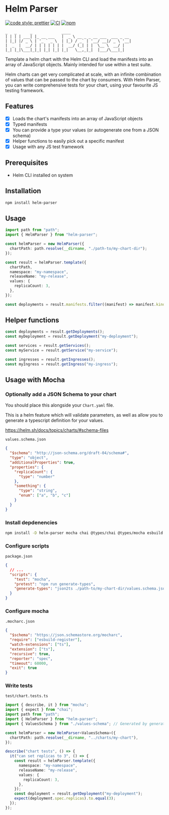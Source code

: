 # Helm Parser

[![code style: prettier](https://img.shields.io/badge/code_style-prettier-ff69b4.svg?style=rounded-square)](https://github.com/prettier/prettier)
[![CI](https://github.com/alexbechmann/helm-parser/actions/workflows/ci.yml/badge.svg?branch=main)](https://github.com/alexbechmann/helm-parser/actions/workflows/ci.yml)
[![npm](https://img.shields.io/npm/v/helm-parser.svg)](https://www.npmjs.com/package/helm-parser)

```
_   _      _             ____
| | | | ___| |_ __ ___   |  _ \ __ _ _ __ ___  ___ _ __
| |_| |/ _ \ | '_ ` _ \  | |_) / _` | '__/ __|/ _ \ '__|
|  _  |  __/ | | | | | | |  __/ (_| | |  \__ \  __/ |
|_| |_|\___|_|_| |_| |_| |_|   \__,_|_|  |___/\___|_|
```

Template a helm chart with the Helm CLI and load the manifests into an array of JavaScript objects. Mainly intended for use within a test suite.

Helm charts can get very complicated at scale, with an infinite combination of values that can be passed to the chart by consumers. With Helm Parser, you can write comprehensive tests for your chart, using your favourite JS testing framework.

## Features

- [x] Loads the chart's manifests into an array of JavaScript objects
- [x] Typed manifests
- [x] You can provide a type your values (or autogenerate one from a JSON schema)
- [x] Helper functions to easily pick out a specific manifest
- [x] Usage with any JS test framework

## Prerequisites

- Helm CLI installed on system

## Installation

```bash
npm install helm-parser
```

## Usage

```ts
import path from "path";
import { HelmParser } from "helm-parser";

const helmParser = new HelmParser({
  chartPath: path.resolve(__dirname, "./path-to/my-chart-dir");
});

const result = helmParser.template({
  chartPath,
  namespace: "my-namespace",
  releaseName: "my-release",
  values: {
    replicaCount: 3,
  },
});

const deployments = result.manifests.filter((manifest) => manifest.kind === "Deployment");
```

## Helper functions

```ts
const deployments = result.getDeployments();
const myDeployment = result.getDeployment("my-deployment");

const services = result.getServices();
const myService = result.getService("my-service");

const ingresses = result.getIngresses();
const myIngress = result.getIngress("my-ingress");
```

## Usage with Mocha

### Optionally add a JSON Schema to your chart

You should place this alongside your `Chart.yaml` file.

This is a helm feature which will validate parameters, as well as allow you to generate a typescript definition for your values.

<https://helm.sh/docs/topics/charts/#schema-files>

`values.schema.json`

```json
{
  "$schema": "http://json-schema.org/draft-04/schema#",
  "type": "object",
  "additionalProperties": true,
  "properties": {
    "replicaCount": {
      "type": "number"
    },
    "something": {
      "type": "string",
      "enum": ["a", "b", "c"]
    }
  }
}
```

### Install depdenencies

```bash
npm install -D helm-parser mocha chai @types/chai @types/mocha esbuild esbuild-register json-schema-to-typescript typescript
```

### Configure scripts

`package.json`

```json
{
  // ...
  "scripts": {
    "test": "mocha",
    "pretest": "npm run generate-types",
    "generate-types": "json2ts ./path-to/my-chart-dir/values.schema.json > ./test/values-schema.d.ts"
  }
}
```

### Configure mocha

`.mocharc.json`

```json
{
  "$schema": "https://json.schemastore.org/mocharc",
  "require": ["esbuild-register"],
  "watch-extensions": ["ts"],
  "extension": ["ts"],
  "recursive": true,
  "reporter": "spec",
  "timeout": 60000,
  "exit": true
}
```

### Write tests

`test/chart.tests.ts`

```ts
import { describe, it } from "mocha";
import { expect } from "chai";
import path from "path";
import { HelmParser } from "helm-parser";
import { ValuesSchema } from "./values-schema"; // Generated by generate-types npm script

const helmParser = new HelmParser<ValuesSchema>({
  chartPath: path.resolve(__dirname, "../charts/my-chart"),
});

describe("chart tests", () => {
  it("can set replicas to 3", () => {
    const result = helmParser.template({
      namespace: "my-namespace",
      releaseName: "my-release",
      values: {
        replicaCount: 3,
      },
    });
    const deployment = result.getDeployment("my-deployment");
    expect(deployment.spec.replicas).to.equal(3);
  });
});
```
